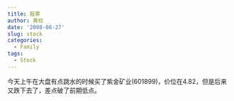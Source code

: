 ```yaml
---
title: 股票
author: 黄俭
date: '2008-08-27'
slug: stock
categories:
  - Family
tags:
  - Stock
---
```


今天上午在大盘有点跳水的时候买了紫金矿业(601899)，价位在4.82，但是后来又跌下去了，差点破了前期低点。